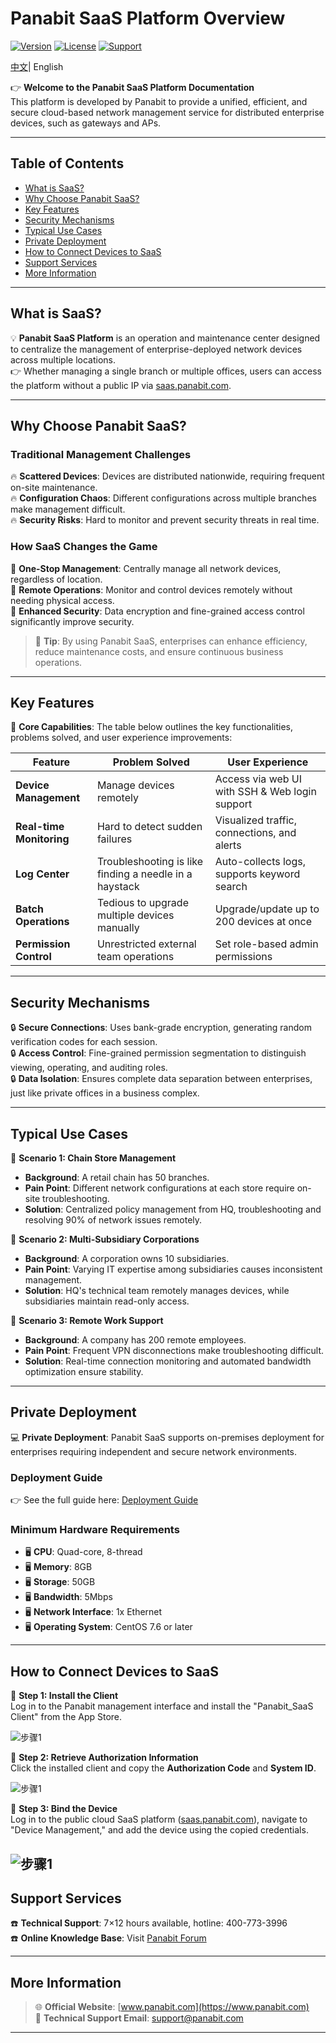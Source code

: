 # Panabit SaaS Platform Overview

[![Version](https://img.shields.io/badge/version-1.0-blue.svg)](https://github.com/Panabit/SaaS)
[![License](https://img.shields.io/badge/license-MIT-green.svg)](LICENSE)
[![Support](https://img.shields.io/badge/support-7x12-blue.svg)](https://bbs.panabit.com)

<p>
    <a href="README_CN.md">中文<a/>|  English   
</p>

👉 **Welcome to the Panabit SaaS Platform Documentation**  
This platform is developed by Panabit to provide a unified, efficient, and secure cloud-based network management service for distributed enterprise devices, such as gateways and APs.

---

## Table of Contents

- [What is SaaS?](#what-is-saas)
- [Why Choose Panabit SaaS?](#why-choose-panabit-saas)
- [Key Features](#key-features)
- [Security Mechanisms](#security-mechanisms)
- [Typical Use Cases](#typical-use-cases)
- [Private Deployment](#private-deployment)
- [How to Connect Devices to SaaS](#how-to-connect-devices-to-saas)
- [Support Services](#support-services)
- [More Information](#more-information)

---

## What is SaaS?

💡 **Panabit SaaS Platform** is an operation and maintenance center designed to centralize the management of enterprise-deployed network devices across multiple locations.  
👉 Whether managing a single branch or multiple offices, users can access the platform without a public IP via [saas.panabit.com](https://saas.panabit.com).

---

## Why Choose Panabit SaaS?

### Traditional Management Challenges

🔥 **Scattered Devices**: Devices are distributed nationwide, requiring frequent on-site maintenance.  
🔥 **Configuration Chaos**: Different configurations across multiple branches make management difficult.  
🔥 **Security Risks**: Hard to monitor and prevent security threats in real time.

### How SaaS Changes the Game

🚀 **One-Stop Management**: Centrally manage all network devices, regardless of location.  
🚀 **Remote Operations**: Monitor and control devices remotely without needing physical access.  
🚀 **Enhanced Security**: Data encryption and fine-grained access control significantly improve security.

> 💬 **Tip**: By using Panabit SaaS, enterprises can enhance efficiency, reduce maintenance costs, and ensure continuous business operations.

---

## Key Features

🔹 **Core Capabilities**: The table below outlines the key functionalities, problems solved, and user experience improvements:

| **Feature** | **Problem Solved** | **User Experience** |
|------------|------------------|--------------------|
| **Device Management** | Manage devices remotely | Access via web UI with SSH & Web login support |
| **Real-time Monitoring** | Hard to detect sudden failures | Visualized traffic, connections, and alerts |
| **Log Center** | Troubleshooting is like finding a needle in a haystack | Auto-collects logs, supports keyword search |
| **Batch Operations** | Tedious to upgrade multiple devices manually | Upgrade/update up to 200 devices at once |
| **Permission Control** | Unrestricted external team operations | Set role-based admin permissions |

---

## Security Mechanisms

🔒 **Secure Connections**: Uses bank-grade encryption, generating random verification codes for each session.  
🔒 **Access Control**: Fine-grained permission segmentation to distinguish viewing, operating, and auditing roles.  
🔒 **Data Isolation**: Ensures complete data separation between enterprises, just like private offices in a business complex.

---

## Typical Use Cases

📌 **Scenario 1: Chain Store Management**  
- **Background**: A retail chain has 50 branches.  
- **Pain Point**: Different network configurations at each store require on-site troubleshooting.  
- **Solution**: Centralized policy management from HQ, troubleshooting and resolving 90% of network issues remotely.

📌 **Scenario 2: Multi-Subsidiary Corporations**  
- **Background**: A corporation owns 10 subsidiaries.  
- **Pain Point**: Varying IT expertise among subsidiaries causes inconsistent management.  
- **Solution**: HQ's technical team remotely manages devices, while subsidiaries maintain read-only access.

📌 **Scenario 3: Remote Work Support**  
- **Background**: A company has 200 remote employees.  
- **Pain Point**: Frequent VPN disconnections make troubleshooting difficult.  
- **Solution**: Real-time connection monitoring and automated bandwidth optimization ensure stability.

---

## Private Deployment

💻 **Private Deployment**: Panabit SaaS supports on-premises deployment for enterprises requiring independent and secure network environments.

### Deployment Guide

👉 See the full guide here: [Deployment Guide](https://bbs.panabit.com/thread-23981-1-1.html)

### Minimum Hardware Requirements

- 🖥 **CPU**: Quad-core, 8-thread  
- 🖥 **Memory**: 8GB  
- 🖥 **Storage**: 50GB  
- 🖥 **Bandwidth**: 5Mbps  
- 🖥 **Network Interface**: 1x Ethernet  
- 🖥 **Operating System**: CentOS 7.6 or later

---

## How to Connect Devices to SaaS

🔧 **Step 1: Install the Client**  
Log in to the Panabit management interface and install the "Panabit_SaaS Client" from the App Store.

![步骤1](image/Step1.png)

🔧 **Step 2: Retrieve Authorization Information**  
Click the installed client and copy the **Authorization Code** and **System ID**.

![步骤1](image/Step2_EN.jpg)

🔧 **Step 3: Bind the Device**  
Log in to the public cloud SaaS platform ([saas.panabit.com](https://saas.panabit.com)), navigate to "Device Management," and add the device using the copied credentials.

![步骤1](image/Step3.png)
---

## Support Services

☎️ **Technical Support**: 7×12 hours available, hotline: 400-773-3996  
☎️ **Online Knowledge Base**: Visit [Panabit Forum](https://bbs.panabit.com)  

---

## More Information

> 🌐 **Official Website**: [www.panabit.com](https://www.panabit.com)  
> 📧 **Technical Support Email**: support@panabit.com

---



